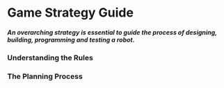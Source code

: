 # Game Strategy Guide

##### An overarching strategy is essential to guide the process of designing, building, programming and testing a robot.

### Understanding the Rules

### The Planning Process
